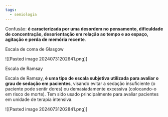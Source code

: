 ```yaml
---
tags:
  - semiologia
---
```


Confusão: **é caracterizada por uma desordem no pensamento, dificuldade de concentração, desorientação em relação ao tempo e ao espaço, agitação e perda de memória recente**.

Escala de coma de Glasgow 

![[Pasted image 20240731202641.png]]

Escala de Ramsay

Escala de Ramsay, **é uma tipo de escala subjetiva utilizada para avaliar o grau de sedação em pacientes**, visando evitar a sedação insuficiente (o paciente pode sentir dores) ou demasiadamente excessiva (colocando-o em risco de morte). Tem sido usado principalmente para avaliar pacientes em unidade de terapia intensiva.

![[Pasted image 20240731202841.png]]